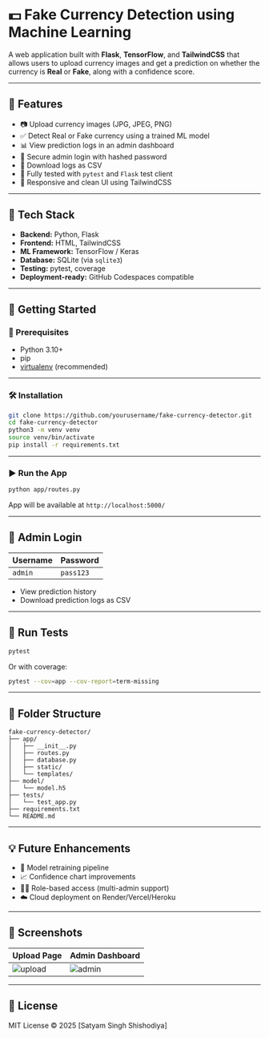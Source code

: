 # 💵 Fake Currency Detection using Machine Learning

A web application built with **Flask**, **TensorFlow**, and **TailwindCSS** that allows users to upload currency images and get a prediction on whether the currency is **Real** or **Fake**, along with a confidence score.

---

## 🚀 Features

- 📷 Upload currency images (JPG, JPEG, PNG)
- ✅ Detect Real or Fake currency using a trained ML model
- 📊 View prediction logs in an admin dashboard
- 🔐 Secure admin login with hashed password
- 📁 Download logs as CSV
- 🧪 Fully tested with `pytest` and `Flask` test client
- 🎨 Responsive and clean UI using TailwindCSS

---

## 🧠 Tech Stack

- **Backend:** Python, Flask
- **Frontend:** HTML, TailwindCSS
- **ML Framework:** TensorFlow / Keras
- **Database:** SQLite (via `sqlite3`)
- **Testing:** pytest, coverage
- **Deployment-ready:** GitHub Codespaces compatible

---

## 🏁 Getting Started

### 🔧 Prerequisites

- Python 3.10+
- pip
- [virtualenv](https://virtualenv.pypa.io/en/latest/) (recommended)

---

### 🛠 Installation

```bash
git clone https://github.com/yourusername/fake-currency-detector.git
cd fake-currency-detector
python3 -m venv venv
source venv/bin/activate
pip install -r requirements.txt
```

---

### ▶️ Run the App

```bash
python app/routes.py
```

App will be available at `http://localhost:5000/`

---

## 🔐 Admin Login

| Username | Password   |
|----------|------------|
| `admin`  | `pass123` |

- View prediction history
- Download prediction logs as CSV

---

## 🧪 Run Tests

```bash
pytest
```

Or with coverage:

```bash
pytest --cov=app --cov-report=term-missing
```

---

## 📁 Folder Structure

```
fake-currency-detector/
├── app/
│   ├── __init__.py
│   ├── routes.py
│   ├── database.py
│   ├── static/
│   └── templates/
├── model/
│   └── model.h5
├── tests/
│   └── test_app.py
├── requirements.txt
└── README.md
```

---

## 💡 Future Enhancements

- 🔄 Model retraining pipeline
- 📈 Confidence chart improvements
- 👨‍💻 Role-based access (multi-admin support)
- ☁️ Cloud deployment on Render/Vercel/Heroku

---

## 📸 Screenshots

| Upload Page | Admin Dashboard |
|-------------|-----------------|
| ![upload](screenshots/upload.png) | ![admin](screenshots/admin.png) |

---

## 📜 License

MIT License © 2025 [Satyam Singh Shishodiya]